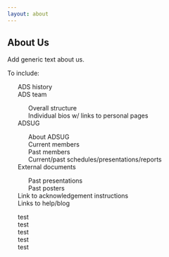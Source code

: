 ```yaml
---
layout: about
---
```


<h2>About Us</h2>

<p>Add generic text about us.</p>

<p>To include:
<ul>
<l>ADS history</l> <br>
<l>ADS team</l><br>
<ul>
<l>Overall structure</l><br>
<l>Individual bios w/ links to personal pages</l><br>
</ul>
<l>ADSUG </l> <br>
<ul>
<l>About ADSUG</l><br>
<l>Current members</l><br>
<l>Past members</l><br>
<l>Current/past schedules/presentations/reports</l><br>
</ul>
<l>External documents</l><br>
<ul>
<l>Past presentations</l><br>
<l>Past posters</l><br>
</ul>
<l>Link to acknowledgement instructions</l><br>
<l>Links to help/blog</l><br>
</ul>

<ul>
<l>test</l><br>
<l>test</l><br>
<l>test</l><br>
<l>test</l><br>
<l>test</l><br>
</ul>

</p>


